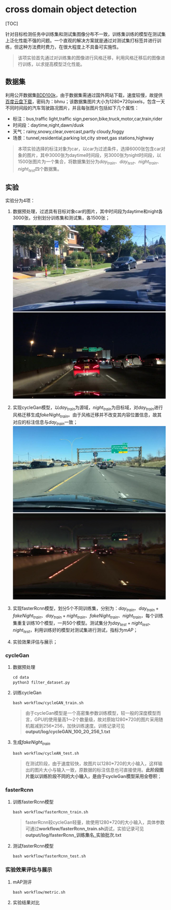 # cross domain object detection
[TOC]

针对目标检测任务中训练集和测试集图像分布不一致，训练集训练的模型在测试集上泛化性能不强的问题。一个直观的解决方案就是通过对测试集打标签并进行训练，但这种方法费时费力，在很大程度上不具备可实施性。

>该项实验首先通过对训练集的图像进行风格迁移，利用风格迁移后的图像进行训练，以求提高模型泛化性能。

## 数据集
利用公开数据集[BDD100k](https://bair.berkeley.edu/blog/2018/05/30/bdd/)，由于数据集需通过国外网站下载，速度较慢，故提供[百度云盘下载](https://pan.baidu.com/s/1QqpkOAlsx75YMiBLJGnohw)，密码为：bhnu；该数据集图片大小为1280\*720pixels，包含一天不同时间段的汽车驾驶路况图片，并且每张图片包括如下几个属性：
* 标注：bus,traffic light,traffic sign,person,bike,truck,motor,car,train,rider
* 时间段：daytime,night,dawn/dusk
* 天气：rainy,snowy,clear,overcast,partly cloudy,foggy
* 场景：tunnel,residential,parking lot,city street,gas stations,highway
> 本项实验选择的标注对象为car，以car为过滤条件，选择6000张包含car对象的图片，其中3000张为daytime时间段，另3000张为night时间段，以1500张图片为一个集合，将数据集划分为$day_{train}$、$day_{test}$、$night_{train}$、$night_{test}$四个数据集。

## 实验
实验分为4项：
1. 数据预处理，过滤具有目标对象car的图片，其中时间段为daytime和night各3000张，分别划分训练集和测试集，各1500张；
   
   ![](./image/daytime.jpg "daytime") ![](./image/night.jpg "night") 
2. 实现cycleGan模型，以$day_{train}$为源域，$night_{train}$为目标域，对$day_{train}$进行风格迁移生成$fakeNight_{train}$。由于风格迁移并不改变其内容位置信息，故其对应的标注信息与$day_{train}$一致；
   ![](./image/real_day.jpg "real_day") ![](./image/fake_night.jpg "fake_night") 
3. 实现fasterRcnn模型，划分5个不同训练集，分别为：$day_{train}$、$day_{train}+fakeNight_{train}$、$day_{train}+night_{train}$、$fakeNight_{train}$、$night_{train}$，每个训练集重复训练10个模型，一共50个模型。测试集分为$day_{test}+night_{test}$、$night_{test}$，利用训练好的模型对测试集进行测试，指标为$mAP$；
4. 实验效果评估与展示；
   
### cycleGan
1. 数据预处理
   ````
   cd data
   python3 filter_dataset.py
   ````
2. 训练cycleGan
   ````
   bash workflow/cycleGAN_train.sh
   ````
   > 由于cycleGan模型是一个高密集参数训练模型，较一般的深度模型而言，GPU的使用量高1～2个数量级，故对原始1280\*720的图片采用随机裁减到256\*256，加快训练速度。训练记录可见**output/log/cycleGAN_100_20_256_1.txt**
3. 生成$fakeNight_{train}$
   ````
   bash workflow/cycleAN_test.sh
   ````
   > 在测试阶段，由于速度较快，故图片以1280\*720的大小输入，这样输出的图片大小与输入一致，原数据的标注信息也可直接使用。**此阶段图片能以训练阶段不同的大小输入，是由于cycleGan模型采用全卷积**；
### fasterRcnn
1. 训练fasterRcnn模型
   ````
   bash workflow/fasterRcnn_train.sh
   ````
   > fasterRcnn较cycleGan轻量，故使用1280\*720的大小输入，具体参数可通过**workflow/fasterRcnn_train.sh**调试，实验记录可见**output/log/fasterRcnn_训练集名_实验批次.txt**
2. 测试fasterRcnn模型
   ````
   bash workflow/fasterRcnn_test.sh
   ````
   
### 实验效果评估与展示
1. mAP测评
   ````
   bash workflow/metric.sh
   ````
2. 实验结果对比
   
   


